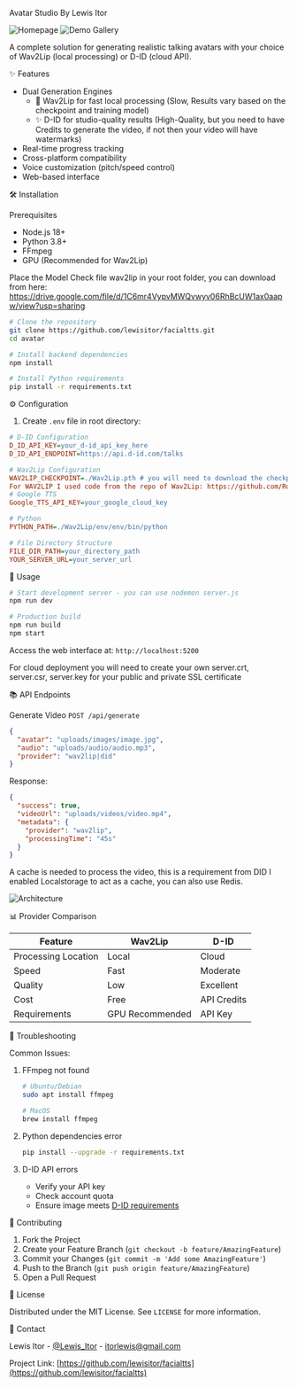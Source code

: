 Avatar Studio By Lewis Itor

![Homepage](https://lewisconcepts.xyz/uploads/images/forgithub/1.jpeg)
![Demo Gallery](https://lewisconcepts.xyz/uploads/images/forgithub/gallery-demo.jpeg)

A complete solution for generating realistic talking avatars with your choice of Wav2Lip (local processing) or D-ID (cloud API).

✨ Features

- Dual Generation Engines
  - 🚀 Wav2Lip for fast local processing (Slow, Results vary based on the checkpoint and training model)
  - ✨ D-ID for studio-quality results (High-Quality, but you need to have Credits to generate the video, if not then your video will have watermarks)
- Real-time progress tracking
- Cross-platform compatibility
- Voice customization (pitch/speed control)
- Web-based interface

🛠 Installation

Prerequisites

- Node.js 18+
- Python 3.8+
- FFmpeg
- GPU (Recommended for Wav2Lip)

Place the Model Check file wav2lip in your root folder, you can download from here: https://drive.google.com/file/d/1C6mr4VypvMWQvwyv06RhBcUW1ax0aapw/view?usp=sharing
```bash
# Clone the repository
git clone https://github.com/lewisitor/facialtts.git
cd avatar

# Install backend dependencies
npm install

# Install Python requirements
pip install -r requirements.txt
```

⚙ Configuration

1. Create `.env` file in root directory:

```ini
# D-ID Configuration
D_ID_API_KEY=your_d-id_api_key_here
D_ID_API_ENDPOINT=https://api.d-id.com/talks

# Wav2Lip Configuration
WAV2LIP_CHECKPOINT=./Wav2Lip.pth # you will need to download the checkpoint file if you want to use Wav2Lip
For WAV2LIP I used code from the repo of Wav2Lip: https://github.com/Rudrabha/Wav2Lip
# Google TTS
Google_TTS_API_KEY=your_google_cloud_key

# Python
PYTHON_PATH=./Wav2Lip/env/env/bin/python

# File Directory Structure
FILE_DIR_PATH=your_directory_path
YOUR_SERVER_URL=your_server_url


```

🚀 Usage

```bash
# Start development server - you can use nodemon server.js
npm run dev

# Production build
npm run build
npm start
```

Access the web interface at: `http://localhost:5200`

For cloud deployment you will need to create your own server.crt, server.csr, server.key for your public and private SSL certificate

📚 API Endpoints

Generate Video
`POST /api/generate`
```json
{
  "avatar": "uploads/images/image.jpg",
  "audio": "uploads/audio/audio.mp3",
  "provider": "wav2lip|did"
}
```

Response:
```json
{
  "success": true,
  "videoUrl": "uploads/videos/video.mp4",
  "metadata": {
    "provider": "wav2lip",
    "processingTime": "45s"
  }
}
```

A cache is needed to process the video, this is a requirement from DID
I enabled Localstorage to act as a cache, you can also use Redis. 

![Architecture](https://lewisconcepts.xyz/uploads/images/forgithub/technic.jpeg)



📊 Provider Comparison

| Feature               | Wav2Lip              | D-ID                 |
|-----------------------|----------------------|----------------------|
| Processing Location   | Local                | Cloud                |
| Speed                 | Fast                 | Moderate             |
| Quality               | Low                  | Excellent            |
| Cost                  | Free                 | API Credits          |
| Requirements          | GPU Recommended      | API Key              |

🚨 Troubleshooting

Common Issues:

1. FFmpeg not found
   ```bash
   # Ubuntu/Debian
   sudo apt install ffmpeg
   
   # MacOS
   brew install ffmpeg
   ```

2. Python dependencies error
   ```bash
   pip install --upgrade -r requirements.txt
   ```

3. D-ID API errors
   - Verify your API key
   - Check account quota
   - Ensure image meets [D-ID requirements](https://docs.d-id.com)

🤝 Contributing

1. Fork the Project
2. Create your Feature Branch (`git checkout -b feature/AmazingFeature`)
3. Commit your Changes (`git commit -m 'Add some AmazingFeature'`)
4. Push to the Branch (`git push origin feature/AmazingFeature`)
5. Open a Pull Request

📜 License

Distributed under the MIT License. See `LICENSE` for more information.

📧 Contact

Lewis Itor - [@Lewis_Itor](https://x.com/lewis_itor) - itorlewis@gmail.com

Project Link: [https://github.com/lewisitor/facialtts](https://github.com/lewisitor/facialtts)


